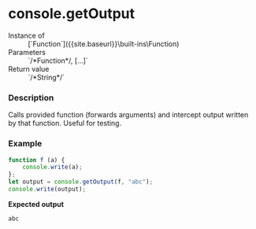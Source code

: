 # console.getOutput

<dl>
<dt> Instance of </dt><dd markdown="1">
 [`Function`]({{site.baseurl}}\built-ins\Function) 
</dd>
<dt> Parameters </dt><dd markdown="1">
 `/*Function*/, [...]` 
</dd>
<dt> Return value </dt><dd markdown="1">
 `/*String*/` 
</dd>
</dl>

### Description

Calls provided function (forwards arguments) and intercept 
output written by that function. Useful for testing.

### Example

```js
function f (a) {
    console.write(a);
};
let output = console.getOutput(f, "abc");
console.write(output);
```

**Expected output**

```
abc
```

